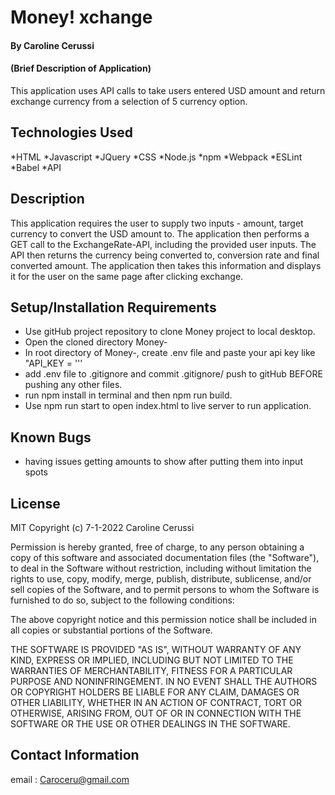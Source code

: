 # Money! xchange

#### By Caroline Cerussi

#### (Brief Description of Application)
This application uses API calls to take users entered USD amount and return exchange currency from a selection of 5 currency  option. 
## Technologies Used

*HTML
*Javascript
*JQuery
*CSS
*Node.js
*npm
*Webpack
*ESLint
*Babel
*API


## Description

This application requires the user to supply two inputs - amount, target currency  to convert the USD amount to. The application then performs a GET call to the ExchangeRate-API, including the provided user inputs. The API then returns the currency being converted to, conversion rate and final converted amount. The application then takes this information and displays it for the user on the same page after clicking exchange.



## Setup/Installation Requirements

* Use gitHub project repository to clone Money project to local desktop.
* Open the cloned directory Money-
* In root directory of Money-, create .env file and paste your api key like "API_KEY = '''
* add .env file to .gitignore and commit .gitignore/ push to gitHub BEFORE pushing any other files.
* run npm install in terminal and then npm run build.
* Use npm run start to open index.html to live server to run application.

## Known Bugs

* having issues getting amounts to show after putting them into input spots

## License
MIT 
Copyright (c)  7-1-2022 Caroline Cerussi

Permission is hereby granted, free of charge, to any person obtaining a copy of this software and associated documentation files (the "Software"), to deal in the Software without restriction, including without limitation the rights to use, copy, modify, merge, publish, distribute, sublicense, and/or sell copies of the Software, and to permit persons to whom the Software is furnished to do so, subject to the following conditions:

The above copyright notice and this permission notice shall be included in all copies or substantial portions of the Software.

THE SOFTWARE IS PROVIDED "AS IS", WITHOUT WARRANTY OF ANY KIND, EXPRESS OR IMPLIED, INCLUDING BUT NOT LIMITED TO THE WARRANTIES OF MERCHANTABILITY, FITNESS FOR A PARTICULAR PURPOSE AND NONINFRINGEMENT. IN NO EVENT SHALL THE AUTHORS OR COPYRIGHT HOLDERS BE LIABLE FOR ANY CLAIM, DAMAGES OR OTHER LIABILITY, WHETHER IN AN ACTION OF CONTRACT, TORT OR OTHERWISE, ARISING FROM, OUT OF OR IN CONNECTION WITH THE SOFTWARE OR THE USE OR OTHER DEALINGS IN THE SOFTWARE.



## Contact Information
email : Caroceru@gmail.com
